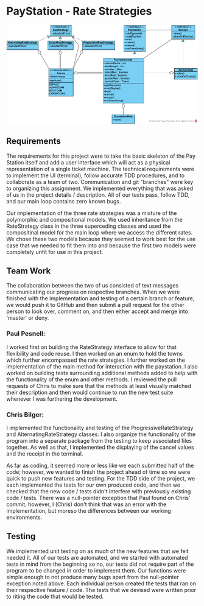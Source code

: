 # PayStation - Rate Strategies
![UML Diagram](Paystation.png)

## Requirements
The requirements for this project were to take the basic skeleton of the Pay Station itself and add a user interface which will act as a physical representation of a single ticket machine. The technical requirements were to implement the UI (terminal), follow accurate TDD procedures, and to collaborate as a team of two. Communication and git "branches" were key to organizing this assignment. We implemented everything that was asked of us in the project details / description. All of our tests pass, follow TDD, and our main loop contains zero known bugs.

Our implementation of the three rate strategies was a mixture of the polymorphic and compositional models. We used inheritance from the RateStrategy class in the three superceding classes and used the compositinal model for the main loop where we access the different rates. We chose these two models because they seemed to work best for the use case that we needed to fit them into and because the first two models were completely unfit for use in this project.

## Team Work
The collaboration between the two of us consisted of text messages communicating our progress on respective branches. When we were finished with the implementation and testing of a certain branch or feature, we would push it to GitHub and then submit a pull request for the other person to look over, comment on, and then either accept and merge into 'master' or deny.

### Paul Pesnell:
I worked first on building the RateStrategy interface to allow for that flexibility and code reuse. I then worked on an enum to hold the towns which further encompassed the rate strategies. I further worked on the implementation of the main method for interaction with the paystation. I also worked on building tests surrounding additional methods added to help with the functionality of the enum and other methods. I reviewed the pull requests of Chris to make sure that the methods at least visually matched their description and then would continue to run the new test suite whenever I was furthering the development.

### Chris Bilger:
I implemented the functionality and testing of the ProgressiveRateStrategy and AlternatingRateStrategy classes. I also organize the functionality of the program into a separate package from the testing to keep associated files together. As well as that, I implemented the displaying of the cancel values and the receipt in the terminal.

As far as coding, it seemed more or less like we each submitted half of the code; however, we wanted to finish the project ahead of time so we were quick to push new features and testing. For the TDD side of the project, we each implemented the tests for our own produced code, and then we checked that the new code / tests didn't interfere with previously existing code / tests. There was a null-pointer exception that Paul found on Chris' commit; however, I (Chris) don't think that was an error with the implementation, but moreso the differences between our working environments.

## Testing
We implemented unit testing on as much of the new features that we felt needed it. All of our tests are automated, and we started with automated tests in mind from the beginning so no, our tests did not require part of the program to be changed in order to implement them. Our functions were simple enough to not produce many bugs apart from the null-pointer exception noted above. Each individual person created the tests that ran on their respective feature / code. The tests that we devised were written prior to riting the code that would be tested.
